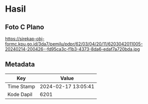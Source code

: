 # Hasil

## Foto C Plano

https://sirekap-obj-formc.kpu.go.id/3da7/pemilu/pdpr/62/03/04/20/11/6203042011005-20240214-200426--fd95ca3c-f1b3-4373-8da6-edaf7a720bda.jpg


## Metadata

| Key        | Value               |
| ---------- | ------------------- |
| Time Stamp | 2024-02-17 13:05:41 |
| Kode Dapil | 6201                |



